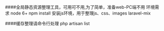 ####全局静态资源整理工具，可用可不用,为了简单，准备web-PC端不用
环境需求  node 6+
npm install  安装js环境，用于整理js、css、images
laravel-mix

####缓存整理请命令行处理
php artisan list




